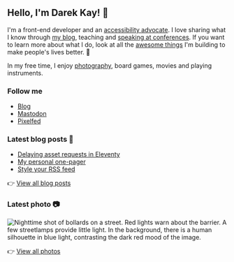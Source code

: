 ## Hello, I'm Darek Kay! 👋

I'm a front-end developer and an [accessibility advocate](https://darekkay.com/tags/accessibility/). I love sharing what I know through [my blog](https://darekkay.com/), teaching and [speaking at conferences](https://github.com/darekkay/presentations). If you want to learn more about what I do, look at all the [awesome things](https://darekkay.com/projects/) I'm building to make people's lives better. 💖

In my free time, I enjoy [photography](https://photos.darekkay.com/), board games, movies and playing instruments.

### Follow me

- [Blog](https://darekkay.com/)
- [Mastodon](https://fosstodon.org/@darekkay)
- [Pixelfed](https://pixelfed.social/i/web/profile/425185433823763122)

### Latest blog posts 📖

<!-- @begin-blog-posts -->

- [Delaying asset requests in Eleventy](https://darekkay.com/blog/eleventy-delay-middleware/)
- [My personal one-pager](https://darekkay.com/blog/personal-one-pager/)
- [Style your RSS feed](https://darekkay.com/blog/rss-styling/)

<!-- @end-blog-posts -->

👉️ [View all blog posts](https://darekkay.com/blog/)

### Latest photo 📷️

<!-- @begin-photo -->

<img src='https://photos.darekkay.com/photo/0048-small.jpg' alt='Nighttime shot of bollards on a street. Red lights warn about the barrier. A few streetlamps provide little light. In the background, there is a human silhouette in blue light, contrasting the dark red mood of the image.' />

<!-- @end-photo -->

👉️ [View all photos](https://darekkay.com/projects/)
